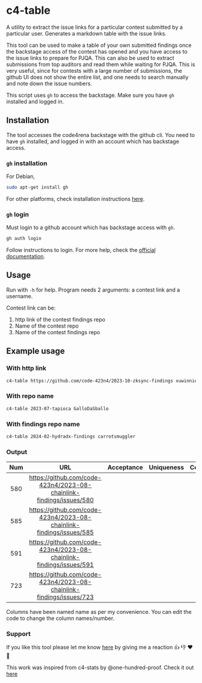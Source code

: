 # c4-table

A utility to extract the issue links for a particular contest submitted by a particular user. Generates a markdown table with the issue links.

This tool can be used to make a table of your own submitted findings once the backstage access of the contest has opened and you have access to the issue links to prepare for PJQA. This can also be used to extract submissions from top auditors and read them while waiting for PJQA. This is very useful, since for contests with a large number of submissions, the github UI does not show the entire list, and one needs to search manually and note down the issue numbers.

This script uses `gh` to access the backstage. Make sure you have `gh` installed and logged in.

## Installation

The tool accesses the code4rena backstage with the github cli. You need to have `gh` installed, and logged in with an account which has backstage access.

### `gh` installation

For Debian,

```bash
sudo apt-get install gh
```

For other platforms, check installation instructions [here](https://github.com/cli/cli).

### `gh` login

Must login to a github account which has backstage access with `gh`.

```bash
gh auth login
```

Follow instructions to login. For more help, check the [official documentation](https://cli.github.com/manual/gh_auth_login).

## Usage

Run with `-h` for help. Program needs 2 arguments: a contest link and a username.

Contest link can be:

1. http link of the contest findings repo
2. Name of the contest repo
3. Name of the contest findings repo

## Example usage

### With http link

```bash
c4-table https://github.com/code-423n4/2023-10-zksync-findings xuwinnie
```

### With repo name

```bash
c4-table 2023-07-tapioca GalloDaSballo
```

### With findings repo name

```bash
c4-table 2024-02-hydradx-findings carrotsmuggler
```

### Output

| Num |                                 URL                                 | Acceptance | Uniqueness | Comments |
| :-: | :-----------------------------------------------------------------: | :--------: | :--------: | -------- |
| 580 | https://github.com/code-423n4/2023-08-chainlink-findings/issues/580 |            |            |          |
| 585 | https://github.com/code-423n4/2023-08-chainlink-findings/issues/585 |            |            |          |
| 591 | https://github.com/code-423n4/2023-08-chainlink-findings/issues/591 |            |            |          |
| 723 | https://github.com/code-423n4/2023-08-chainlink-findings/issues/723 |            |            |          |

Columns have been named name as per my convenience. You can edit the code to change the column names/number.

### Support

If you like this tool please let me know [here]() by giving me a reaction 👍 👎 ❤️ 👀

This work was inspired from c4-stats by @one-hundred-proof. Check it out [here](https://github.com/one-hundred-proof/c4-stats)
